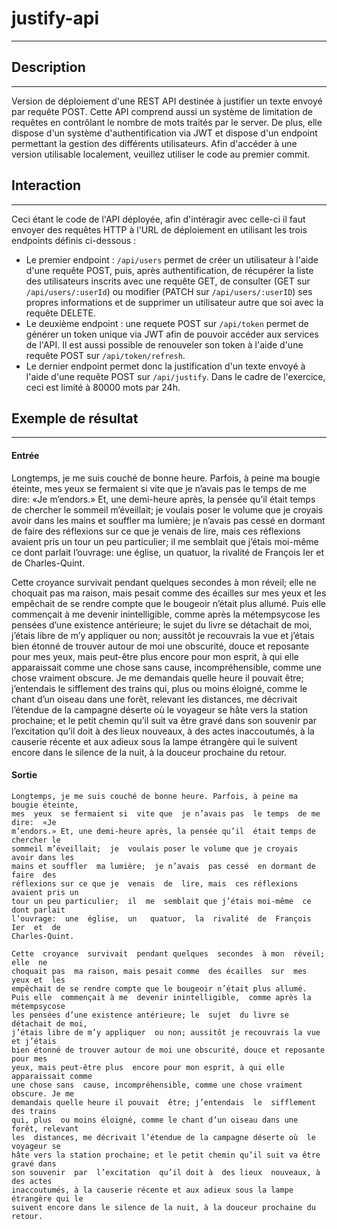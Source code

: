 

# justify-api
***

## Description
***
Version de déploiement d'une REST API destinée à justifier un texte envoyé par requête POST. Cette API comprend aussi un système de limitation de requêtes en contrôlant le nombre de mots traités par le server. De plus, elle dispose d'un système d'authentification via JWT et dispose d'un endpoint permettant la gestion des différents utilisateurs.
Afin d'accéder à une version utilisable localement, veuillez utiliser le code au premier commit.

## Interaction
***
Ceci étant le code de l'API déployée, afin d'intéragir avec celle-ci il faut envoyer des requêtes HTTP à l'URL de déploiement en utilisant les trois endpoints définis ci-dessous : 
- Le premier endpoint : `/api/users` permet de créer un utilisateur à l'aide d'une requête POST, puis, après authentification, de récupérer la liste des utilisateurs inscrits avec une requête GET, de consulter (GET sur `/api/users/:userId`) ou modifier (PATCH sur `/api/users/:userID`) ses propres informations et de supprimer un utilisateur autre que soi avec la requête DELETE.
- Le deuxième endpoint : une requete POST sur `/api/token` permet de générer un token unique via JWT afin de pouvoir accéder aux services de l'API. Il est aussi possible de renouveler son token à l'aide d'une requête POST sur `/api/token/refresh`.
- Le dernier endpoint permet donc la justification d'un texte envoyé à l'aide d'une requête POST sur `/api/justify`. Dans le cadre de l'exercice, ceci est limité à 80000 mots par 24h.

## Exemple de résultat
***
#### Entrée
Longtemps, je me suis couché de bonne heure. Parfois, à peine ma bougie éteinte, mes yeux se fermaient si vite que je n’avais pas le temps de me dire: «Je m’endors.» Et, une demi-heure après, la pensée qu’il était temps de chercher le sommeil m’éveillait; je voulais poser le volume que je croyais avoir dans les mains et souffler ma lumière; je n’avais pas cessé en dormant de faire des réflexions sur ce que je venais de lire, mais ces réflexions avaient pris un tour un peu particulier; il me semblait que j’étais moi-même ce dont parlait l’ouvrage: une église, un quatuor, la rivalité de François Ier et de Charles-Quint. 

Cette croyance survivait pendant quelques secondes à mon réveil; elle ne choquait pas ma raison, mais pesait comme des écailles sur mes yeux et les empêchait de se rendre compte que le bougeoir n’était plus allumé. 
Puis elle commençait à me devenir inintelligible, comme après la métempsycose les pensées d’une existence antérieure; le sujet du livre se détachait de moi, j’étais libre de m’y appliquer ou non; aussitôt je recouvrais la vue et j’étais bien étonné de trouver autour de moi une obscurité, douce et reposante pour mes yeux, mais peut-être plus encore pour mon esprit, à qui elle apparaissait comme une chose sans cause, incompréhensible, comme une chose vraiment obscure. Je me demandais quelle heure il pouvait être; j’entendais le sifflement des trains qui, plus ou moins éloigné, comme le chant d’un oiseau dans une forêt, relevant les distances, me décrivait l’étendue de la campagne déserte où le voyageur se hâte vers la station prochaine; et le petit chemin qu’il suit va être gravé dans son souvenir par l’excitation qu’il doit à des lieux nouveaux, à des actes inaccoutumés, à la causerie récente et aux adieux sous la lampe étrangère qui le suivent encore dans le silence de la nuit, à la douceur prochaine du retour.

#### Sortie
```
Longtemps, je me suis couché de bonne heure. Parfois, à peine ma bougie éteinte,
mes  yeux  se fermaient si  vite que  je n’avais pas  le temps  de me dire:  «Je
m’endors.» Et, une demi-heure après, la pensée qu’il  était temps de chercher le
sommeil m’éveillait;  je  voulais poser le volume que je croyais  avoir dans les
mains et souffler  ma lumière;  je n’avais  pas cessé  en dormant de  faire  des
réflexions sur ce que je  venais  de  lire, mais  ces réflexions avaient pris un
tour un peu particulier;  il  me  semblait que j’étais moi-même  ce dont parlait
l’ouvrage:  une  église,  un   quatuor,  la  rivalité  de  François  Ier  et  de
Charles-Quint. 

Cette  croyance  survivait  pendant quelques  secondes  à mon  réveil;  elle  ne
choquait pas  ma raison, mais pesait comme  des écailles  sur  mes  yeux et  les
empêchait de se rendre compte que le bougeoir n’était plus allumé. 
Puis elle  commençait à me  devenir inintelligible,  comme après la métempsycose
les pensées d’une existence antérieure; le  sujet  du livre se détachait de moi,
j’étais libre de m’y appliquer  ou non; aussitôt je recouvrais la vue et j’étais
bien étonné de trouver autour de moi une obscurité, douce et reposante  pour mes
yeux, mais peut-être plus  encore pour mon esprit, à qui elle apparaissait comme
une chose sans  cause, incompréhensible, comme une chose vraiment obscure. Je me
demandais quelle heure il pouvait  être; j’entendais  le  sifflement  des trains
qui, plus  ou moins éloigné, comme le chant d’un oiseau dans une forêt, relevant
les  distances, me décrivait l’étendue de la campagne déserte où  le voyageur se
hâte vers la station prochaine; et le petit chemin qu’il suit va être gravé dans
son souvenir  par  l’excitation  qu’il doit à  des lieux  nouveaux, à  des actes
inaccoutumés, à la causerie récente et aux adieux sous la lampe étrangère qui le
suivent encore dans le silence de la nuit, à la douceur prochaine du retour.
```


